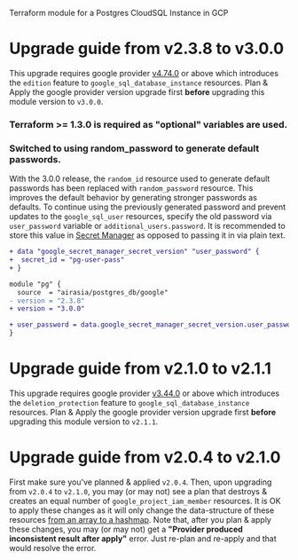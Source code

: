 Terraform module for a Postgres CloudSQL Instance in GCP

# Upgrade guide from v2.3.8 to v3.0.0

This upgrade requires google provider [v4.74.0](https://github.com/hashicorp/terraform-provider-google/releases/tag/v4.74.0) or above which introduces the `edition` feature to `google_sql_database_instance` resources. Plan & Apply the google provider version upgrade first **before** upgrading this module version to `v3.0.0`.

### Terraform >= 1.3.0 is required as "optional" variables are used.

### Switched to using random_password to generate default passwords.

With the 3.0.0 release, the `random_id` resource used to generate default passwords has been replaced with `random_password` resource. This improves the default behavior by generating stronger passwords as defaults. To continue using the previously generated password and prevent updates to the `google_sql_user` resources, specify the old password via `user_password` variable or `additional_users.password`. It is recommended to store this value in [Secret Manager](https://cloud.google.com/secret-manager/docs/creating-and-accessing-secrets#secretmanager-create-secret-gcloud) as opposed to passing it in via plain text.

```diff
+ data "google_secret_manager_secret_version" "user_password" {
+  secret_id = "pg-user-pass"
+ }

module "pg" {
  source  = "airasia/postgres_db/google"
- version = "2.3.8"
+ version = "3.0.0"

+ user_password = data.google_secret_manager_secret_version.user_password.secret_data
}
```

# Upgrade guide from v2.1.0 to v2.1.1

This upgrade requires google provider [v3.44.0](https://github.com/hashicorp/terraform-provider-google/releases/tag/v3.44.0) or above which introduces the `deletion_protection` feature to `google_sql_database_instance` resources. Plan & Apply the google provider version upgrade first **before** upgrading this module version to `v2.1.1`.

# Upgrade guide from v2.0.4 to v2.1.0

First make sure you've planned & applied `v2.0.4`. Then, upon upgrading from `v2.0.4` to `v2.1.0`, you may (or may not) see a plan that destroys & creates an equal number of `google_project_iam_member` resources. It is OK to apply these changes as it will only change the data-structure of these resources [from an array to a hashmap](https://github.com/airasia/terraform-google-external_access/wiki/The-problem-of-%22shifting-all-items%22-in-an-array). Note that, after you plan & apply these changes, you may (or may not) get a **"Provider produced inconsistent result after apply"** error. Just re-plan and re-apply and that would resolve the error.
